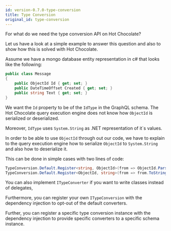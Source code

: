 ```yaml
---
id: version-0.7.0-type-conversion
title: Type Conversion
original_id: type-conversion
---
```


For what do we need the type conversion API on Hot Chocolate?

Let us have a look at a simple example to answer this question and also to show how this is solved with Hot Chocolate.

Assume we have a mongo database entity representation in c# that looks like the following:

```csharp
public class Message
{
    public ObjectId Id { get; set; }
    public DateTimeOffset Created { get; set; }
    public string Text { get; set; }
}
```

We want the `Id` property to be of the `IdType` in the GraphQL schema. The Hot Chocolate query execution engine does not know how `ObjectId` is serialized or deserialized. 

Moreover, `IdType` uses `System.String` as .NET representation of it`s values.

In order to be able to use `ObjectId` through out our code, we have to explain to the query execution engine how to serialize `ObjectId` to `System.String` and also how to deserialize it.

This can be done in simple cases with two lines of code:

```csharp
TypeConversion.Default.Register<string, ObjectId>(from => ObjectId.Parse(from));
TypeConversion.Default.Register<ObjectId, string>(from => from.ToString());
```

You can also implement `ITypeConverter` if you want to write classes instead of delegates,

Furthermore, you can register your own `ITypeConversion` with the dependency injection to opt-out of the default converters.

Further, you can register a specific type conversion instance with the dependency injection to provide specific converters to a specific schema instance.
